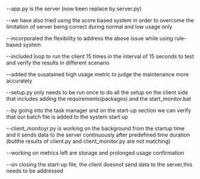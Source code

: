 --app.py is the server (now been replace by server.py)

--we have also tried using the score based system in order to overcome the limitation of server being correct during normal and low usage only

--incorporated the flexibility to address the above issue while using rule-based system

--included loop to run the client 15 times in the interval of 15 seconds to test and verify the results in different scenario

--added the susatained high usage metric to judge the maintenance more accurately

--setup.py only needs to be run once to do all the setup on the client side that includes adding the requirements(packages) and the start_monitor.bat

--by going into the task manager and on the start-up section we can verify that our batch file is added to the system start up

--client_monitoyr.py is working on the background from the startup time and it sends data to the server continuously after predefined time duration (butthe results of client.py and client_monitor.py are not matching)

--working on metrics left are storage and prolonged usage confirmation

--on closing the start-up file, the client doesnot send data to the server,this needs to be addressed

